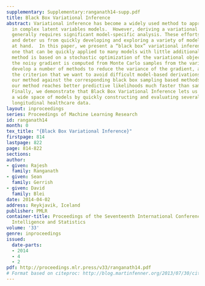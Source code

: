 ```yaml
---
supplementary: Supplementary:ranganath14-supp.pdf
title: Black Box Variational Inference
abstract: Variational inference has become a widely used method to approximate posteriors
  in complex latent variables models.  However, deriving a variational inference algorithm
  generally requires significant model-specific analysis. These efforts can hinder
  and deter us from quickly developing and exploring a variety of models for a problem
  at hand.  In this paper, we present a “black box” variational inference algorithm,
  one that can be quickly applied to many models with little additional derivation.  Our
  method is based on a stochastic optimization of the variational objective where
  the noisy gradient is computed from Monte Carlo samples from the variational distribution.  We
  develop a number of methods to reduce the variance of the gradient, always maintaining
  the criterion that we want to avoid difficult model-based derivations.  We evaluate
  our method against the corresponding black box sampling based methods. We find that
  our method reaches better predictive likelihoods much faster than sampling methods.
  Finally, we demonstrate that Black Box Variational Inference lets us easily explore
  a wide space of models by quickly constructing and evaluating several models of
  longitudinal healthcare data.
layout: inproceedings
series: Proceedings of Machine Learning Research
id: ranganath14
month: 0
tex_title: "{Black Box Variational Inference}"
firstpage: 814
lastpage: 822
page: 814-822
sections: 
author:
- given: Rajesh
  family: Ranganath
- given: Sean
  family: Gerrish
- given: David
  family: Blei
date: 2014-04-02
address: Reykjavik, Iceland
publisher: PMLR
container-title: Proceedings of the Seventeenth International Conference on Artificial
  Intelligence and Statistics
volume: '33'
genre: inproceedings
issued:
  date-parts:
  - 2014
  - 4
  - 2
pdf: http://proceedings.mlr.press/v33/ranganath14.pdf
# Format based on citeproc: http://blog.martinfenner.org/2013/07/30/citeproc-yaml-for-bibliographies/
---
```

